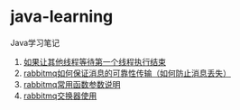 # java-learning
Java学习笔记

1. [如果让其他线程等待第一个线程执行结束](./WaitFirstThread.java)
2. [rabbitmq如何保证消息的可靠性传输（如何防止消息丢失）](./mq/rabbitmq1.java)
3. [rabbitmq常用函数参数说明](./mq/rabbitmq_base.java)
4. [rabbitmq交换器使用](./mq/rabbitmq_exchange.java)
